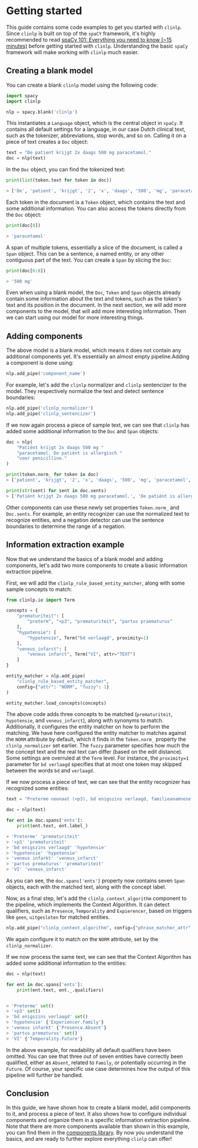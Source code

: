 # Getting started

This guide contains some code examples to get you started with `clinlp`. Since `clinlp` is built on top of the `spaCY` framework, it's highly recommended to read [spaCy 101: Everything you need to know (~15 minutes)](https://spacy.io/usage/spacy-101) before getting started with `clinlp`. Understanding the basic `spaCy` framework will make working with `clinlp` much easier.

## Creating a blank model

You can create a blank `clinlp` model using the following code:

```python
import spacy
import clinlp

nlp = spacy.blank('clinlp')
```

This instantiates a `Language` object, which is the central object in `spaCy`. It contains all default settings for a language, in our case Dutch clinical text, such as the tokenizer, abbreviations, stop words, and so on. Calling it on a piece of text creates a `Doc` object:

```python
text = "De patient krijgt 2x daags 500 mg paracetamol."
doc = nlp(text)
```

In the `Doc` object, you can find the tokenized text:

```python
print(list(token.text for token in doc))

> ['De', 'patient', 'krijgt', '2', 'x', 'daags', '500', 'mg', 'paracetamol', '.']
```

Each token in the document is a `Token` object, which contains the text and some additional information. You can also access the tokens directly from the `Doc` object:

```python
print(doc[8])

> 'paracetamol'
```

A span of multiple tokens, essentially a slice of the document, is called a `Span` object. This can be a sentence, a named entity, or any other contiguous part of the text. You can create a `Span` by slicing the `Doc`:

```python
print(doc[6:8])

> '500 mg'
```

Even when using a blank model, the `Doc`, `Token` and `Span` objects already contain some information about the text and tokens, such as the token's text and its position in the document. In the next section, we will add more components to the model, that will add more interesting information. Then we can start using our model for more interesting things.

## Adding components


The above model is a blank model, which means it does not contain any additional components yet. It's essentially an almost empty pipeline.Adding a component is done using:

```python
nlp.add_pipe('component_name')
```

For example, let's add the `clinlp` normalizer and `clinlp` sentencizer to the model. They respectively normalize the text and detect sentence boundaries:

```python
nlp.add_pipe('clinlp_normalizer')
nlp.add_pipe('clinlp_sentencizer')
```

If we now again process a piece of sample text, we can see that `clinlp` has added some additional information to the `Doc` and `Span` objects:

```python
doc = nlp(
    "Patiënt krijgt 2x daags 500 mg "
    "paracetamol. De patiënt is allergisch "
    "voor penicilline."
)

print(token.norm_ for token in doc)
> ['patient', 'krijgt', '2', 'x', 'daags', '500', 'mg', 'paracetamol', '.', 'de', 'patient', 'is', 'allergisch', 'voor', 'penicilline', '.']

print(str(sent) for sent in doc.sents)
> ['Patiënt krijgt 2x daags 500 mg paracetamol.', 'De patiënt is allergisch voor penicilline.']
```
Other components can use these newly set properties `Token.norm_` and `Doc.sents`. For example, an entity recognizer can use the normalized text to recognize entities, and a negation detector can use the sentence boundaries to determine the range of a negation.

## Information extraction example

Now that we understand the basics of a blank model and adding components, let's add two more components to create a basic information extraction pipeline.

First, we will add the `clinlp_rule_based_entity_matcher`, along with some sample concepts to match:

```python
from clinlp.ie import Term

concepts = {
    "prematuriteit": [
        "preterm", "<p3", "prematuriteit", "partus praematurus"
    ],
    "hypotensie": [
        "hypotensie", Term("bd verlaagd", proximity=1)
    ],
    "veneus_infarct": [
        "veneus infarct", Term("VI", attr="TEXT")
    ]
}

entity_matcher = nlp.add_pipe(
    "clinlp_rule_based_entity_matcher", 
    config={"attr": "NORM", "fuzzy": 1}
)

entity_matcher.load_concepts(concepts)
```

The above code adds three concepts to be matched (`prematuriteit`, `hypotensie`, and `veneus_infarct`), along with synonyms to match. Additionally, it configures the entity matcher on how to perform the matching. We have here configured the entity matcher to matches against the `NORM` attribute by default, which it finds in the `Token.norm_` property the `clinlp_normalizer` set earlier. The `fuzzy` parameter specifies how much the the concept text and the real text can differ (based on the edit distance). Some settings are overruled at the `Term` level. For instance, the `proximity=1` parameter for `bd verlaagd` specifies that at most one token may skipped between the words `bd` and `verlaagd`.

If we now process a piece of text, we can see that the entity recognizer has recognized some entities:

```python
text = "Preterme neonaat (<p3), bd enigszins verlaagd, familieanamnese vermeldt eveneens hypotensie bij moeder. Thans geen aanwijzingen voor veneus infarkt wat ook geen verklaring voor de partus prematurus is. Risico op VI blijft aanwezig."

doc = nlp(text)

for ent in doc.spans['ents']:
    print(ent.text, ent.label_)

> 'Preterme' 'prematuriteit'
> '<p3' 'prematuriteit'
> 'bd enigszins verlaagd' 'hypotensie'
> 'hypotensie' 'hypotensie'
> 'veneus infarkt' 'veneus_infarct'
> 'partus prematurus' 'prematuriteit'
> 'VI' 'veneus_infarct'

```

As you can see, the `doc.spans['ents']` property now contains seven `Span` objects, each with the matched text, along with the concept label.

Now, as a final step, let's add the `clinlp_context_algorithm` component to the pipeline, which implements the Context Algorithm. It can detect qualifiers, such as `Presence`, `Temporality` and `Expierencer`, based on triggers like `geen`, `uitgesloten` for matched entities.

```python
nlp.add_pipe("clinlp_context_algorithm", config={"phrase_matcher_attr": "NORM"})
```

We again configure it to match on the `NORM` attribute, set by the `clinlp_normalizer`.

If we now process the same text, we can see that the Context Algorithm has added some additional information to the entities:

```python
doc = nlp(text)

for ent in doc.spans['ents']:
    print(ent.text, ent._.qualifiers)


> 'Preterme' set()
> '<p3' set()
> 'bd enigszins verlaagd' set()
> 'hypotensie' {'Experiencer.Family'}
> 'veneus infarkt' {'Presence.Absent'}
> 'partus prematurus' set()
> 'VI' {'Temporality.Future'}
```

In the above example, for readability all default qualifiers have been omitted. You can see that three out of seven entities have correctly been qualified, either as `Absent`, related to `Family`, or potentially occurring in the `Future`. Of course, your specific use case determines how the output of this pipeline will further be handled.

## Conclusion

In this guide, we have shown how to create a blank model, add components to it, and process a piece of text. It also shows how to configure individual components and organize them in a specific information extraction pipeline. Note that there are more components available than shown in this example, you can find them in the [components library](components). By now you understand the basics, and are ready to further explore everything `clinlp` can offer!
